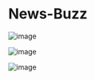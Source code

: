 <h1>News-Buzz</h1>

![image](https://github.com/user-attachments/assets/d02faba9-9097-4109-90f8-a3a922cd1768)

![image](https://github.com/user-attachments/assets/6497c296-8958-486c-b355-1f02baf91fee)

![image](https://github.com/user-attachments/assets/49f79388-ab9e-4927-91f7-663db14b0254)
